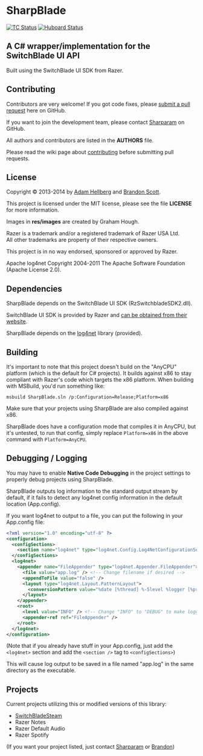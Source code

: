 SharpBlade
==========

[![TC Status][tcimage]][tcproject] [![Huboard Status][huboardimage]][huboardlink]

A C# wrapper/implementation for the SwitchBlade UI API
------------------------------------------------------

Built using the SwitchBlade UI SDK from Razer.

Contributing
------------

Contributors are very welcome! If you got code fixes, please [submit a pull request][newpull] here on GitHub.

If you want to join the development team, please contact [Sharparam][sharp] on GitHub.

All authors and contributors are listed in the **AUTHORS** file.

Please read the wiki page about [contributing][contrib] before submitting pull requests.

License
-------

Copyright &copy; 2013-2014 by [Adam Hellberg][sharp] and [Brandon Scott][bs].

This project is licensed under the MIT license, please see the file **LICENSE** for more information.

Images in **res/images** are created by Graham Hough.

Razer is a trademark and/or a registered trademark of Razer USA Ltd.  
All other trademarks are property of their respective owners.

This project is in no way endorsed, sponsored or approved by Razer.

Apache log4net Copyright 2004-2011 The Apache Software Foundation (Apache License 2.0).

Dependencies
------------

SharpBlade depends on the SwitchBlade UI SDK (RzSwitchbladeSDK2.dll).

SwitchBlade UI SDK is provided by Razer and [can be obtained from their website][rzdev].

SharpBlade depends on the [log4net][l4n] library (provided).

Building
--------

It's important to note that this project doesn't build on the "AnyCPU" platform (which is the default
for C# projects). It builds against x86 to stay compliant with Razer's code which targets the x86
platform. When building with MSBuild, you'd run something like:

```
msbuild SharpBlade.sln /p:Configuration=Release;Platform=x86
```

Make sure that your projects using SharpBlade are also compiled against x86.

SharpBlade does have a configuration mode that compiles it in AnyCPU, but it's untested, to run
that config, simply replace `Platform=x86` in the above command with `Platform=AnyCPU`.

Debugging / Logging
-------------------

You may have to enable **Native Code Debugging** in the project settings to properly debug projects using SharpBlade.

SharpBlade outputs log information to the standard output stream by default, if it fails to detect any log4net config information in the default location (App.config).

If you want log4net to output to a file, you can put the following in your App.config file:

```xml
<?xml version="1.0" encoding="utf-8" ?>
<configuration>
  <configSections>
    <section name="log4net" type="log4net.Config.Log4NetConfigurationSectionHandler, log4net" />
  </configSections>
  <log4net>
    <appender name="FileAppender" type="log4net.Appender.FileAppender">
      <file value="app.log" /> <!-- Change filename if desired -->
      <appendToFile value="false" />
      <layout type="log4net.Layout.PatternLayout">
        <conversionPattern value="%date [%thread] %-5level %logger [%property{NDC}] - %message%newline" />
      </layout>
    </appender>
    <root>
      <level value="INFO" /> <!-- Change "INFO" to "DEBUG" to make logging more verbose -->
      <appender-ref ref="FileAppender" />
    </root>
  </log4net>
</configuration>
```

(Note that if you already have stuff in your App.config, just add the `<log4net>` section and add the `<section />` tag to `<configSections>`)

This will cause log output to be saved in a file named "app.log" in the same directory as the executable.

Projects
--------

Current projects utilizing this or modified versions of this library:

 * [SwitchBladeSteam][sbs]
 * Razer Notes
 * Razer Default Audio
 * Razer Spotify

(If you want your project listed, just contact [Sharparam][sharp] or [Brandon][bs])

[tcimage]: http://tc.sharpblade.net/app/rest/builds/buildType:%28id:sharpblade_mainbuild%29/statusIcon
[tcproject]: http://tc.sharpblade.net/viewType.html?buildTypeId=sharpblade_mainbuild&guest=1
[huboardimage]: http://githubkanban.herokuapp.com/huboard/SharpBlade/SharpBlade.png
[huboardlink]: http://huboard.com/SharpBlade/SharpBlade/board
[newpull]: ../../pull/new/master
[sharp]: https://github.com/Sharparam
[contrib]: ../../wiki/Contributing
[bs]: https://github.com/brandonscott
[rzdev]: http://www.razerzone.com/switchblade-ui/developers
[l4n]: http://logging.apache.org/log4net/
[sbs]: https://github.com/Sharparam/SwitchBladeSteam
